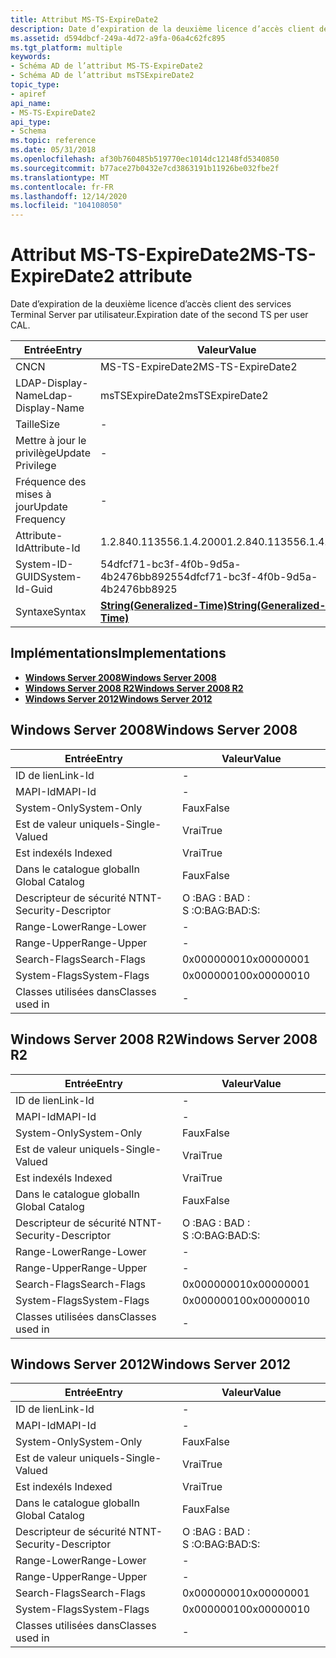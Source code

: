 ```yaml
---
title: Attribut MS-TS-ExpireDate2
description: Date d’expiration de la deuxième licence d’accès client des services Terminal Server par utilisateur.
ms.assetid: d594dbcf-249a-4d72-a9fa-06a4c62fc895
ms.tgt_platform: multiple
keywords:
- Schéma AD de l’attribut MS-TS-ExpireDate2
- Schéma AD de l’attribut msTSExpireDate2
topic_type:
- apiref
api_name:
- MS-TS-ExpireDate2
api_type:
- Schema
ms.topic: reference
ms.date: 05/31/2018
ms.openlocfilehash: af30b760485b519770ec1014dc12148fd5340850
ms.sourcegitcommit: b77ace27b0432e7cd3863191b11926be032fbe2f
ms.translationtype: MT
ms.contentlocale: fr-FR
ms.lasthandoff: 12/14/2020
ms.locfileid: "104108050"
---
```

# <a name="ms-ts-expiredate2-attribute"></a><span data-ttu-id="e9523-105">Attribut MS-TS-ExpireDate2</span><span class="sxs-lookup"><span data-stu-id="e9523-105">MS-TS-ExpireDate2 attribute</span></span>

<span data-ttu-id="e9523-106">Date d’expiration de la deuxième licence d’accès client des services Terminal Server par utilisateur.</span><span class="sxs-lookup"><span data-stu-id="e9523-106">Expiration date of the second TS per user CAL.</span></span>



| <span data-ttu-id="e9523-107">Entrée</span><span class="sxs-lookup"><span data-stu-id="e9523-107">Entry</span></span> | <span data-ttu-id="e9523-108">Valeur</span><span class="sxs-lookup"><span data-stu-id="e9523-108">Value</span></span> |
|-------------------|---------------------------------------------------------------|
| <span data-ttu-id="e9523-109">CN</span><span class="sxs-lookup"><span data-stu-id="e9523-109">CN</span></span>                | <span data-ttu-id="e9523-110">MS-TS-ExpireDate2</span><span class="sxs-lookup"><span data-stu-id="e9523-110">MS-TS-ExpireDate2</span></span>                                             |
| <span data-ttu-id="e9523-111">LDAP-Display-Name</span><span class="sxs-lookup"><span data-stu-id="e9523-111">Ldap-Display-Name</span></span> | <span data-ttu-id="e9523-112">msTSExpireDate2</span><span class="sxs-lookup"><span data-stu-id="e9523-112">msTSExpireDate2</span></span>                                               |
| <span data-ttu-id="e9523-113">Taille</span><span class="sxs-lookup"><span data-stu-id="e9523-113">Size</span></span>              | \-                                                            |
| <span data-ttu-id="e9523-114">Mettre à jour le privilège</span><span class="sxs-lookup"><span data-stu-id="e9523-114">Update Privilege</span></span>  | \-                                                            |
| <span data-ttu-id="e9523-115">Fréquence des mises à jour</span><span class="sxs-lookup"><span data-stu-id="e9523-115">Update Frequency</span></span>  | \-                                                            |
| <span data-ttu-id="e9523-116">Attribute-Id</span><span class="sxs-lookup"><span data-stu-id="e9523-116">Attribute-Id</span></span>      | <span data-ttu-id="e9523-117">1.2.840.113556.1.4.2000</span><span class="sxs-lookup"><span data-stu-id="e9523-117">1.2.840.113556.1.4.2000</span></span>                                       |
| <span data-ttu-id="e9523-118">System-ID-GUID</span><span class="sxs-lookup"><span data-stu-id="e9523-118">System-Id-Guid</span></span>    | <span data-ttu-id="e9523-119">54dfcf71-bc3f-4f0b-9d5a-4b2476bb8925</span><span class="sxs-lookup"><span data-stu-id="e9523-119">54dfcf71-bc3f-4f0b-9d5a-4b2476bb8925</span></span>                          |
| <span data-ttu-id="e9523-120">Syntaxe</span><span class="sxs-lookup"><span data-stu-id="e9523-120">Syntax</span></span>            | [<span data-ttu-id="e9523-121">**String(Generalized-Time)**</span><span class="sxs-lookup"><span data-stu-id="e9523-121">**String(Generalized-Time)**</span></span>](s-string-generalized-time.md) |



## <a name="implementations"></a><span data-ttu-id="e9523-122">Implémentations</span><span class="sxs-lookup"><span data-stu-id="e9523-122">Implementations</span></span>

-   [<span data-ttu-id="e9523-123">**Windows Server 2008**</span><span class="sxs-lookup"><span data-stu-id="e9523-123">**Windows Server 2008**</span></span>](#windows-server-2008)
-   [<span data-ttu-id="e9523-124">**Windows Server 2008 R2**</span><span class="sxs-lookup"><span data-stu-id="e9523-124">**Windows Server 2008 R2**</span></span>](#windows-server-2008-r2)
-   [<span data-ttu-id="e9523-125">**Windows Server 2012**</span><span class="sxs-lookup"><span data-stu-id="e9523-125">**Windows Server 2012**</span></span>](#windows-server-2012)

## <a name="windows-server-2008"></a><span data-ttu-id="e9523-126">Windows Server 2008</span><span class="sxs-lookup"><span data-stu-id="e9523-126">Windows Server 2008</span></span>



| <span data-ttu-id="e9523-127">Entrée</span><span class="sxs-lookup"><span data-stu-id="e9523-127">Entry</span></span> | <span data-ttu-id="e9523-128">Valeur</span><span class="sxs-lookup"><span data-stu-id="e9523-128">Value</span></span> |
|------------------------|--------------|
| <span data-ttu-id="e9523-129">ID de lien</span><span class="sxs-lookup"><span data-stu-id="e9523-129">Link-Id</span></span>                | \-           |
| <span data-ttu-id="e9523-130">MAPI-Id</span><span class="sxs-lookup"><span data-stu-id="e9523-130">MAPI-Id</span></span>                | \-           |
| <span data-ttu-id="e9523-131">System-Only</span><span class="sxs-lookup"><span data-stu-id="e9523-131">System-Only</span></span>            | <span data-ttu-id="e9523-132">Faux</span><span class="sxs-lookup"><span data-stu-id="e9523-132">False</span></span>        |
| <span data-ttu-id="e9523-133">Est de valeur unique</span><span class="sxs-lookup"><span data-stu-id="e9523-133">Is-Single-Valued</span></span>       | <span data-ttu-id="e9523-134">Vrai</span><span class="sxs-lookup"><span data-stu-id="e9523-134">True</span></span>         |
| <span data-ttu-id="e9523-135">Est indexé</span><span class="sxs-lookup"><span data-stu-id="e9523-135">Is Indexed</span></span>             | <span data-ttu-id="e9523-136">Vrai</span><span class="sxs-lookup"><span data-stu-id="e9523-136">True</span></span>         |
| <span data-ttu-id="e9523-137">Dans le catalogue global</span><span class="sxs-lookup"><span data-stu-id="e9523-137">In Global Catalog</span></span>      | <span data-ttu-id="e9523-138">Faux</span><span class="sxs-lookup"><span data-stu-id="e9523-138">False</span></span>        |
| <span data-ttu-id="e9523-139">Descripteur de sécurité NT</span><span class="sxs-lookup"><span data-stu-id="e9523-139">NT-Security-Descriptor</span></span> | <span data-ttu-id="e9523-140">O :BAG : BAD : S :</span><span class="sxs-lookup"><span data-stu-id="e9523-140">O:BAG:BAD:S:</span></span> |
| <span data-ttu-id="e9523-141">Range-Lower</span><span class="sxs-lookup"><span data-stu-id="e9523-141">Range-Lower</span></span>            | \-           |
| <span data-ttu-id="e9523-142">Range-Upper</span><span class="sxs-lookup"><span data-stu-id="e9523-142">Range-Upper</span></span>            | \-           |
| <span data-ttu-id="e9523-143">Search-Flags</span><span class="sxs-lookup"><span data-stu-id="e9523-143">Search-Flags</span></span>           | <span data-ttu-id="e9523-144">0x00000001</span><span class="sxs-lookup"><span data-stu-id="e9523-144">0x00000001</span></span>   |
| <span data-ttu-id="e9523-145">System-Flags</span><span class="sxs-lookup"><span data-stu-id="e9523-145">System-Flags</span></span>           | <span data-ttu-id="e9523-146">0x00000010</span><span class="sxs-lookup"><span data-stu-id="e9523-146">0x00000010</span></span>   |
| <span data-ttu-id="e9523-147">Classes utilisées dans</span><span class="sxs-lookup"><span data-stu-id="e9523-147">Classes used in</span></span>        | \-           |



## <a name="windows-server-2008-r2"></a><span data-ttu-id="e9523-148">Windows Server 2008 R2</span><span class="sxs-lookup"><span data-stu-id="e9523-148">Windows Server 2008 R2</span></span>



| <span data-ttu-id="e9523-149">Entrée</span><span class="sxs-lookup"><span data-stu-id="e9523-149">Entry</span></span> | <span data-ttu-id="e9523-150">Valeur</span><span class="sxs-lookup"><span data-stu-id="e9523-150">Value</span></span> |
|------------------------|--------------|
| <span data-ttu-id="e9523-151">ID de lien</span><span class="sxs-lookup"><span data-stu-id="e9523-151">Link-Id</span></span>                | \-           |
| <span data-ttu-id="e9523-152">MAPI-Id</span><span class="sxs-lookup"><span data-stu-id="e9523-152">MAPI-Id</span></span>                | \-           |
| <span data-ttu-id="e9523-153">System-Only</span><span class="sxs-lookup"><span data-stu-id="e9523-153">System-Only</span></span>            | <span data-ttu-id="e9523-154">Faux</span><span class="sxs-lookup"><span data-stu-id="e9523-154">False</span></span>        |
| <span data-ttu-id="e9523-155">Est de valeur unique</span><span class="sxs-lookup"><span data-stu-id="e9523-155">Is-Single-Valued</span></span>       | <span data-ttu-id="e9523-156">Vrai</span><span class="sxs-lookup"><span data-stu-id="e9523-156">True</span></span>         |
| <span data-ttu-id="e9523-157">Est indexé</span><span class="sxs-lookup"><span data-stu-id="e9523-157">Is Indexed</span></span>             | <span data-ttu-id="e9523-158">Vrai</span><span class="sxs-lookup"><span data-stu-id="e9523-158">True</span></span>         |
| <span data-ttu-id="e9523-159">Dans le catalogue global</span><span class="sxs-lookup"><span data-stu-id="e9523-159">In Global Catalog</span></span>      | <span data-ttu-id="e9523-160">Faux</span><span class="sxs-lookup"><span data-stu-id="e9523-160">False</span></span>        |
| <span data-ttu-id="e9523-161">Descripteur de sécurité NT</span><span class="sxs-lookup"><span data-stu-id="e9523-161">NT-Security-Descriptor</span></span> | <span data-ttu-id="e9523-162">O :BAG : BAD : S :</span><span class="sxs-lookup"><span data-stu-id="e9523-162">O:BAG:BAD:S:</span></span> |
| <span data-ttu-id="e9523-163">Range-Lower</span><span class="sxs-lookup"><span data-stu-id="e9523-163">Range-Lower</span></span>            | \-           |
| <span data-ttu-id="e9523-164">Range-Upper</span><span class="sxs-lookup"><span data-stu-id="e9523-164">Range-Upper</span></span>            | \-           |
| <span data-ttu-id="e9523-165">Search-Flags</span><span class="sxs-lookup"><span data-stu-id="e9523-165">Search-Flags</span></span>           | <span data-ttu-id="e9523-166">0x00000001</span><span class="sxs-lookup"><span data-stu-id="e9523-166">0x00000001</span></span>   |
| <span data-ttu-id="e9523-167">System-Flags</span><span class="sxs-lookup"><span data-stu-id="e9523-167">System-Flags</span></span>           | <span data-ttu-id="e9523-168">0x00000010</span><span class="sxs-lookup"><span data-stu-id="e9523-168">0x00000010</span></span>   |
| <span data-ttu-id="e9523-169">Classes utilisées dans</span><span class="sxs-lookup"><span data-stu-id="e9523-169">Classes used in</span></span>        | \-           |



## <a name="windows-server-2012"></a><span data-ttu-id="e9523-170">Windows Server 2012</span><span class="sxs-lookup"><span data-stu-id="e9523-170">Windows Server 2012</span></span>



| <span data-ttu-id="e9523-171">Entrée</span><span class="sxs-lookup"><span data-stu-id="e9523-171">Entry</span></span> | <span data-ttu-id="e9523-172">Valeur</span><span class="sxs-lookup"><span data-stu-id="e9523-172">Value</span></span> |
|------------------------|--------------|
| <span data-ttu-id="e9523-173">ID de lien</span><span class="sxs-lookup"><span data-stu-id="e9523-173">Link-Id</span></span>                | \-           |
| <span data-ttu-id="e9523-174">MAPI-Id</span><span class="sxs-lookup"><span data-stu-id="e9523-174">MAPI-Id</span></span>                | \-           |
| <span data-ttu-id="e9523-175">System-Only</span><span class="sxs-lookup"><span data-stu-id="e9523-175">System-Only</span></span>            | <span data-ttu-id="e9523-176">Faux</span><span class="sxs-lookup"><span data-stu-id="e9523-176">False</span></span>        |
| <span data-ttu-id="e9523-177">Est de valeur unique</span><span class="sxs-lookup"><span data-stu-id="e9523-177">Is-Single-Valued</span></span>       | <span data-ttu-id="e9523-178">Vrai</span><span class="sxs-lookup"><span data-stu-id="e9523-178">True</span></span>         |
| <span data-ttu-id="e9523-179">Est indexé</span><span class="sxs-lookup"><span data-stu-id="e9523-179">Is Indexed</span></span>             | <span data-ttu-id="e9523-180">Vrai</span><span class="sxs-lookup"><span data-stu-id="e9523-180">True</span></span>         |
| <span data-ttu-id="e9523-181">Dans le catalogue global</span><span class="sxs-lookup"><span data-stu-id="e9523-181">In Global Catalog</span></span>      | <span data-ttu-id="e9523-182">Faux</span><span class="sxs-lookup"><span data-stu-id="e9523-182">False</span></span>        |
| <span data-ttu-id="e9523-183">Descripteur de sécurité NT</span><span class="sxs-lookup"><span data-stu-id="e9523-183">NT-Security-Descriptor</span></span> | <span data-ttu-id="e9523-184">O :BAG : BAD : S :</span><span class="sxs-lookup"><span data-stu-id="e9523-184">O:BAG:BAD:S:</span></span> |
| <span data-ttu-id="e9523-185">Range-Lower</span><span class="sxs-lookup"><span data-stu-id="e9523-185">Range-Lower</span></span>            | \-           |
| <span data-ttu-id="e9523-186">Range-Upper</span><span class="sxs-lookup"><span data-stu-id="e9523-186">Range-Upper</span></span>            | \-           |
| <span data-ttu-id="e9523-187">Search-Flags</span><span class="sxs-lookup"><span data-stu-id="e9523-187">Search-Flags</span></span>           | <span data-ttu-id="e9523-188">0x00000001</span><span class="sxs-lookup"><span data-stu-id="e9523-188">0x00000001</span></span>   |
| <span data-ttu-id="e9523-189">System-Flags</span><span class="sxs-lookup"><span data-stu-id="e9523-189">System-Flags</span></span>           | <span data-ttu-id="e9523-190">0x00000010</span><span class="sxs-lookup"><span data-stu-id="e9523-190">0x00000010</span></span>   |
| <span data-ttu-id="e9523-191">Classes utilisées dans</span><span class="sxs-lookup"><span data-stu-id="e9523-191">Classes used in</span></span>        | \-           |



 

 




